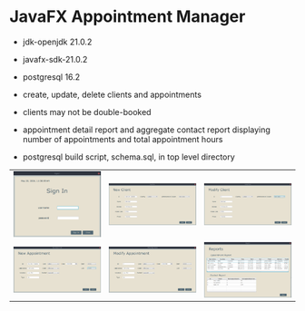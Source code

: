# JavaFX Appointment Manager

- jdk-openjdk 21.0.2
- javafx-sdk-21.0.2
- postgresql 16.2

- create, update, delete clients and appointments
- clients may not be double-booked
- appointment detail report and aggregate contact report
displaying number of appointments and total appointment hours
- postgresql build script, schema.sql, in top level directory

<table>
  <tr>
    <td style="margin:auto;"><img src="/screenshots/login.png" alt="landing page" width="175" /></td>
    <td><img src="/screenshots/newClient.png" alt="new client page" width="250" /></td>
    <td><img src="/screenshots/modifyClient.png" alt="modify client page" width="250" /></td>
  </tr>
  <tr>
    <td><img src="/screenshots/newAppointment.png" alt="new appointment page" width="250" /></td>
    <td><img src="/screenshots/modifyAppointment.png" alt="modify appointment page" width="250" /></td>
    <td><img src="/screenshots/reports.png" alt="reports page" width="250" /></td>
  </tr>
</table>



